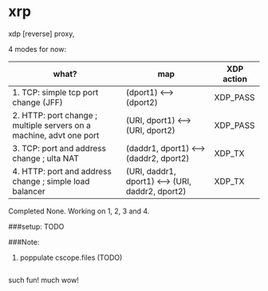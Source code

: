 # xrp
xdp \[reverse\] proxy,

4 modes for now:

| what?    | map   |  XDP action |
|--- |---|---|
| 1. TCP: simple tcp port change (JFF) |  (dport1) <--> (dport2) |  XDP_PASS | 
| 2. HTTP: port change ; multiple servers on a machine, advt one port | (URI, dport1) <--> (URI, dport2) | XDP_PASS |
| 3. TCP: port and address change ; ulta NAT |    (daddr1, dport1) <--> (daddr2, dport2) | XDP_TX |
| 4. HTTP: port and address change ; simple load balancer | (URI, daddr1, dport1) <--> (URI, daddr2, dport2) | XDP_TX |

Completed None.
Working on 1, 2, 3 and 4.

###setup:
TODO

###Note:
1. poppulate cscope.files (TODO)
```
```

such fun! much wow!

